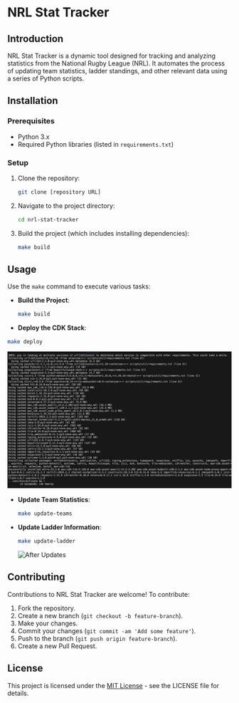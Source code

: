 # NRL Stat Tracker

## Introduction

NRL Stat Tracker is a dynamic tool designed for tracking and analyzing statistics from the National Rugby League (NRL). It automates the process of updating team statistics, ladder standings, and other relevant data using a series of Python scripts.

## Installation

### Prerequisites

- Python 3.x
- Required Python libraries (listed in `requirements.txt`)

### Setup

1. Clone the repository:
   ```bash
   git clone [repository URL]
   ```
2. Navigate to the project directory:
   ```bash
   cd nrl-stat-tracker
   ```
3. Build the project (which includes installing dependencies):
   ```bash
   make build
   ```

## Usage

Use the `make` command to execute various tasks:

- **Build the Project**:
  ```bash
  make build
  ```

- **Deploy the CDK Stack**:
```bash
make deploy
```

  ![StackBuild](img/deploy_stack.gif)

- **Update Team Statistics**:
  ```bash
  make update-teams
  ```
- **Update Ladder Information**:
  ```bash
  make update-ladder
  ```

  ![After Updates](img/after_deploy.gif)


## Contributing

Contributions to NRL Stat Tracker are welcome! To contribute:

1. Fork the repository.
2. Create a new branch (`git checkout -b feature-branch`).
3. Make your changes.
4. Commit your changes (`git commit -am 'Add some feature'`).
5. Push to the branch (`git push origin feature-branch`).
6. Create a new Pull Request.

## License

This project is licensed under the [MIT License](LICENSE) - see the LICENSE file for details.

